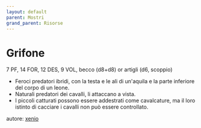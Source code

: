 ```yaml
---
layout: default
parent: Mostri
grand_parent: Risorse
---
```


# Grifone
7 PF, 14 FOR, 12 DES, 9 VOL, becco (d8+d8) or artigli (d6, scoppio)
- Feroci predatori ibridi, con la testa e le ali di un'aquila e la parte inferiore del corpo di un leone.
- Naturali predatori dei cavalli, li attaccano a vista.
- I piccoli catturati possono essere addestrati come cavalcature, ma il loro istinto di cacciare i cavalli non può essere controllato.

autore: [xenio](https://xenioinabottle.blogspot.com)
